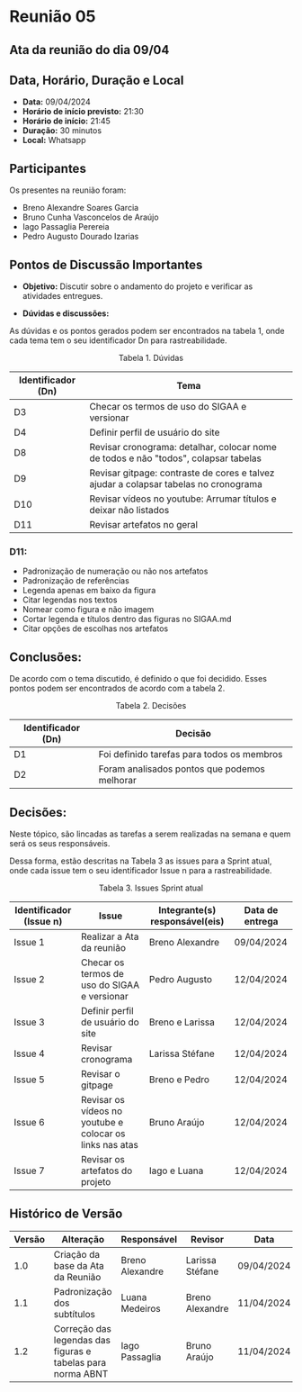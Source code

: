 # Reunião 05

## Ata da reunião do dia 09/04

## Data, Horário, Duração e Local

- **Data:** 09/04/2024
- **Horário de início previsto:** 21:30
- **Horário de início:** 21:45
- **Duração:** 30 minutos
- **Local:** Whatsapp


## Participantes

Os presentes na reunião foram:

- Breno Alexandre Soares Garcia
- Bruno Cunha Vasconcelos de Araújo
- Iago Passaglia Perereia
- Pedro Augusto Dourado Izarias

## Pontos de Discussão Importantes

- **Objetivo:** Discutir sobre o andamento do projeto e verificar as atividades entregues.

- **Dúvidas e discussões:**

As dúvidas e os pontos gerados podem ser encontrados na tabela 1, onde cada tema tem o seu identificador Dn para rastreabilidade.

<p align="center"> Tabela 1. Dúvidas </p>

| Identificador (Dn) | Tema                                                                                                              |
| ------------------ | ----------------------------------------------------------------------------------------------------------------- |
| D3                 | Checar os termos de uso do SIGAA e versionar                                                                      |
| D4                 | Definir perfil de usuário do site                                                                                 |
| D8                 | Revisar cronograma: detalhar, colocar nome de todos e não "todos", colapsar tabelas                               |
| D9                 | Revisar gitpage: contraste de cores e talvez ajudar a colapsar tabelas no cronograma                              |
| D10                | Revisar vídeos no youtube: Arrumar títulos e deixar não listados                                                  |
| D11                | Revisar artefatos no geral                                                                                        |



### **D11:**
* Padronização de numeração ou não nos artefatos
* Padronização de referências
* Legenda apenas em baixo da figura
* Citar legendas nos textos
* Nomear como figura e não imagem
* Cortar legenda e títulos dentro das figuras no SIGAA.md
* Citar opções de escolhas nos artefatos


## Conclusões: 

De acordo com o tema discutido, é definido o que foi decidido. Esses pontos podem ser encontrados de acordo com a tabela 2.

<p align="center"> Tabela 2. Decisões </p>

| Identificador (Dn) | Decisão |
| - | - |
| D1 | Foi definido tarefas para todos os membros   | 
| D2 | Foram analisados pontos que podemos melhorar |



## Decisões:

Neste tópico, são lincadas as tarefas a serem realizadas na semana e quem será os seus responsáveis.

Dessa forma, estão descritas na Tabela 3 as issues para a Sprint atual, onde cada issue tem o seu identificador Issue n para a rastreabilidade.

<p align="center"> Tabela 3. Issues Sprint atual </p>

| Identificador (Issue n) | Issue                                                                             | Integrante(s) responsável(eis) | Data de entrega |
| ----------------------- | --------------------------------------------------------------------------------- | ------------------------------ | --------------- |
| Issue 1                 | Realizar a Ata da reunião                                                         | Breno Alexandre                | 09/04/2024      |
| Issue 2                 | Checar os termos de uso do SIGAA e versionar                                      | Pedro Augusto                  | 12/04/2024      |
| Issue 3                 | Definir perfil de usuário do site                                                 | Breno e Larissa                | 12/04/2024      |
| Issue 4                 | Revisar cronograma                                                                | Larissa Stéfane                | 12/04/2024      |
| Issue 5                 | Revisar o gitpage                                                                 | Breno e Pedro                  | 12/04/2024      |
| Issue 6                 | Revisar os vídeos no youtube e colocar os links nas atas                          | Bruno Araújo                   | 12/04/2024      |
| Issue 7                 | Revisar os artefatos do projeto                                                   | Iago e Luana                   | 12/04/2024      |



## Histórico de Versão

| Versão | Alteração                         | Responsável     | Revisor               | Data       |
| ------ | --------------------------------- | --------------- | --------------------- | ---------- |
| 1.0    | Criação da base da Ata da Reunião | Breno Alexandre | Larissa Stéfane       | 09/04/2024 |
| 1.1    | Padronização dos subtítulos       | Luana Medeiros  | Breno Alexandre       | 11/04/2024 |
| 1.2 | Correção das legendas das figuras e tabelas para norma ABNT | Iago Passaglia | Bruno Araújo | 11/04/2024 |
